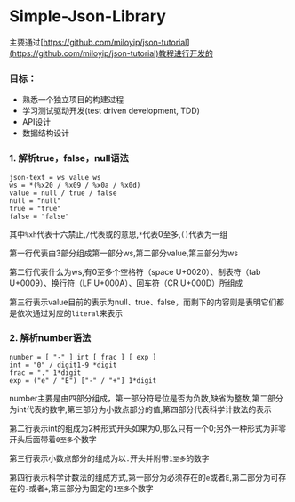 # Simple-Json-Library

主要通过[https://github.com/miloyip/json-tutorial](https://github.com/miloyip/json-tutorial)教程进行开发的

### 目标：

- 熟悉一个独立项目的构建过程
- 学习测试驱动开发(test driven development, TDD)
- API设计
- 数据结构设计

### 1. 解析true，false，null语法

	json-text = ws value ws
	ws = *(%x20 / %x09 / %x0a / %x0d)
	value = null / true / false
	null = "null"
	true = "true"
	false = "false"

其中`%xh`代表十六禁止,`/`代表或的意思,`*`代表0至多,`()`代表为一组

第一行代表由3部分组成第一部分ws,第二部分value,第三部分为ws

第二行代表什么为ws,有0至多个空格符（space U+0020）、制表符（tab U+0009）、换行符（LF U+000A）、回车符（CR U+000D）所组成

第三行表示value目前的表示为null、true、false，而剩下的内容则是表明它们都是依次通过对应的`literal`来表示

### 2. 解析number语法

	number = [ "-" ] int [ frac ] [ exp ]
	int = "0" / digit1-9 *digit
	frac = "." 1*digit
	exp = ("e" / "E") ["-" / "+"] 1*digit

number主要是由四部分组成，第一部分符号位是否为负数,缺省为整数,第二部分为int代表的数字,第三部分为小数点部分的值,第四部分代表科学计数法的表示

第二行表示int的组成为2种形式开头如果为0,那么只有一个0;另外一种形式为非零开头后面带着`0至多`个数字

第三行表示小数点部分的组成为以`.`开头并附带`1至多`的数字

第四行表示科学计数法的组成方式,第一部分为必须存在的`e`或者`E`,第二部分为可存在的`-`或者`+`,第三部分为固定的`1至多`个数字

